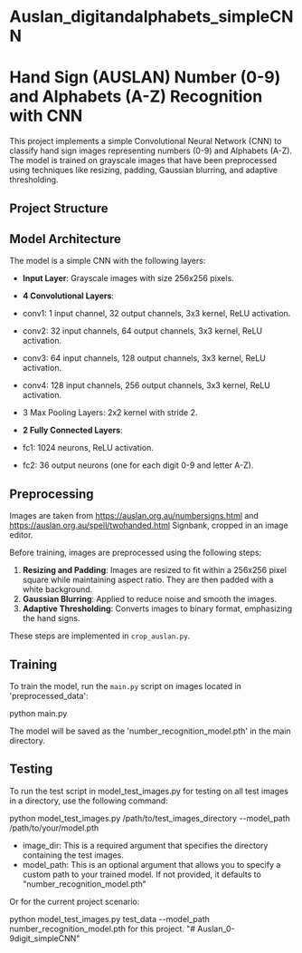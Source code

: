 # Auslan_digitandalphabets_simpleCNN

# Hand Sign (AUSLAN) Number (0-9) and Alphabets (A-Z) Recognition with CNN

This project implements a simple Convolutional Neural Network (CNN) to classify hand sign images representing numbers (0-9) and Alphabets (A-Z). The model is trained on grayscale images that have been preprocessed using techniques like resizing, padding, Gaussian blurring, and adaptive thresholding.

## Project Structure

## Model Architecture

The model is a simple CNN with the following layers:
- **Input Layer**: Grayscale images with size 256x256 pixels.

- **4 Convolutional Layers**:

- conv1: 1 input channel, 32 output channels, 3x3 kernel, ReLU activation.

- conv2: 32 input channels, 64 output channels, 3x3 kernel, ReLU activation.

- conv3: 64 input channels, 128 output channels, 3x3 kernel, ReLU activation.

- conv4: 128 input channels, 256 output channels, 3x3 kernel, ReLU activation.

- 3 Max Pooling Layers: 2x2 kernel with stride 2.

- **2 Fully Connected Layers**:

- fc1: 1024 neurons, ReLU activation.

- fc2: 36 output neurons (one for each digit 0-9 and letter A-Z).

## Preprocessing

Images are taken from https://auslan.org.au/numbersigns.html and https://auslan.org.au/spell/twohanded.html Signbank, cropped in an image editor.

Before training, images are preprocessed using the following steps:
1. **Resizing and Padding**: Images are resized to fit within a 256x256 pixel square while maintaining aspect ratio. They are then padded with a white background.
2. **Gaussian Blurring**: Applied to reduce noise and smooth the images.
3. **Adaptive Thresholding**: Converts images to binary format, emphasizing the hand signs.

These steps are implemented in `crop_auslan.py`.

## Training

To train the model, run the `main.py` script on images located in 'preprocessed_data':

python main.py 

The model will be saved as the 'number_recognition_model.pth' in the main directory.

## Testing

To run the test script in model_test_images.py for testing on all test images in a directory, use the following command:

python model_test_images.py /path/to/test_images_directory --model_path /path/to/your/model.pth

- image_dir: This is a required argument that specifies the directory containing the test images.
- model_path: This is an optional argument that allows you to specify a custom path to your trained model. If not provided, it defaults to "number_recognition_model.pth"

Or for the current project scenario:

python model_test_images.py test_data --model_path number_recognition_model.pth for this project.
"# Auslan_0-9digit_simpleCNN" 
